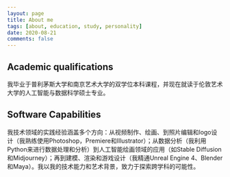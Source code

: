 ```yaml
---
layout: page
title: About me
tags: [about, education, study, personality]
date: 2020-08-21
comments: false
---
```

## Academic qualifications   
我毕业于普利茅斯大学和南京艺术大学的双学位本科课程，并现在就读于伦敦艺术大学的人工智能与数据科学硕士专业。


## Software Capabilities
我技术领域的实践经验涵盖多个方向：从视频制作、绘画、到照片编辑和logo设计（我熟练使用Photoshop，Premiere和Illustrator）；从数据分析（我利用Python来进行数据处理和分析）到人工智能绘画领域的应用（如Stable Diffusion和Midjourney）；再到建模、渲染和游戏设计（我精通Unreal Engine 4、Blender和Maya）。我以我的技术能力和艺术背景，致力于探索跨学科的可能性。





